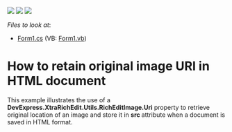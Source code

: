 <!-- default badges list -->
![](https://img.shields.io/endpoint?url=https://codecentral.devexpress.com/api/v1/VersionRange/128611082/13.1.4%2B)
[![](https://img.shields.io/badge/Open_in_DevExpress_Support_Center-FF7200?style=flat-square&logo=DevExpress&logoColor=white)](https://supportcenter.devexpress.com/ticket/details/E3189)
[![](https://img.shields.io/badge/📖_How_to_use_DevExpress_Examples-e9f6fc?style=flat-square)](https://docs.devexpress.com/GeneralInformation/403183)
<!-- default badges end -->
<!-- default file list -->
*Files to look at*:

* [Form1.cs](./CS/Retain_Img_Src/Form1.cs) (VB: [Form1.vb](./VB/Retain_Img_Src/Form1.vb))
<!-- default file list end -->
# How to retain original image URI in HTML document


<p>This example illustrates the use of a <strong>DevExpress.XtraRichEdit.Utils.RichEditImage</strong><strong>.Uri</strong> property to retrieve original location of an image and store it in <strong>src </strong>attribute when a document is saved in HTML format.<br />
</p>

<br/>



